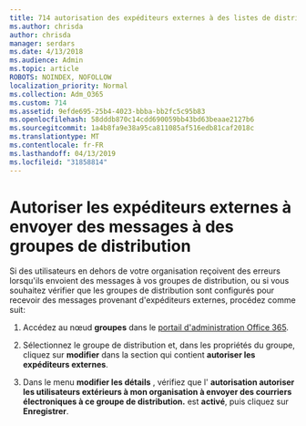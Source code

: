 ```yaml
---
title: 714 autorisation des expéditeurs externes à des listes de distribution de courrier électronique
ms.author: chrisda
author: chrisda
manager: serdars
ms.date: 4/13/2018
ms.audience: Admin
ms.topic: article
ROBOTS: NOINDEX, NOFOLLOW
localization_priority: Normal
ms.collection: Adm_O365
ms.custom: 714
ms.assetid: 9efde695-25b4-4023-bbba-bb2fc5c95b83
ms.openlocfilehash: 58dddb870c14cdd690059bb43bd63beaae2127b6
ms.sourcegitcommit: 1a4b8fa9e38a95ca811085af516edb81caf2018c
ms.translationtype: MT
ms.contentlocale: fr-FR
ms.lasthandoff: 04/13/2019
ms.locfileid: "31858814"
---
```

# <a name="allow-external-senders-to-send-messages-to-distribution-groups"></a>Autoriser les expéditeurs externes à envoyer des messages à des groupes de distribution

Si des utilisateurs en dehors de votre organisation reçoivent des erreurs lorsqu'ils envoient des messages à vos groupes de distribution, ou si vous souhaitez vérifier que les groupes de distribution sont configurés pour recevoir des messages provenant d'expéditeurs externes, procédez comme suit:

1. Accédez au nœud **groupes** dans le [portail d'administration Office 365](https://portal.office.com/adminportal/home#/groups).

2. Sélectionnez le groupe de distribution et, dans les propriétés du groupe, cliquez sur **modifier** dans la section qui contient **autoriser les expéditeurs externes**.

3. Dans le menu **modifier les détails** , vérifiez que l' **autorisation autoriser les utilisateurs extérieurs à mon organisation à envoyer des courriers électroniques à ce groupe de distribution.** est **activé**, puis cliquez sur **Enregistrer**.

